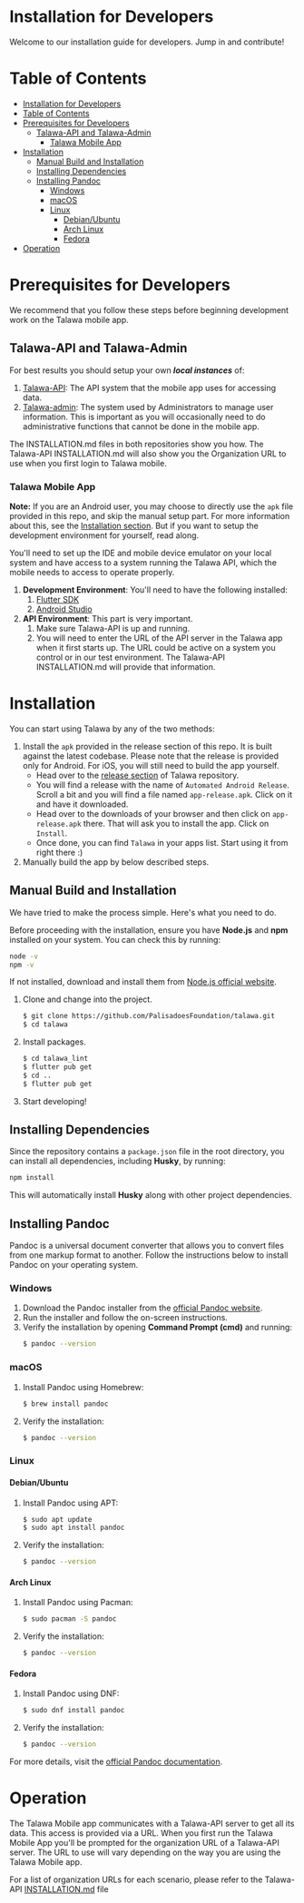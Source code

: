 # Installation for Developers

Welcome to our installation guide for developers. Jump in and contribute!

# Table of Contents

- [Installation for Developers](#installation-for-developers)
- [Table of Contents](#table-of-contents)
- [Prerequisites for Developers](#prerequisites-for-developers)
  - [Talawa-API and Talawa-Admin](#talawa-api-and-talawa-admin)
    - [Talawa Mobile App](#talawa-mobile-app)
- [Installation](#installation)
  - [Manual Build and Installation](#manual-build-and-installation)
  - [Installing Dependencies](#installing-dependencies)
  - [Installing Pandoc](#installing-pandoc)
    - [Windows](#windows)
    - [macOS](#macos)
    - [Linux](#linux)
      - [Debian/Ubuntu](#debianubuntu)
      - [Arch Linux](#arch-linux)
      - [Fedora](#fedora)
- [Operation](#operation)

# Prerequisites for Developers

We recommend that you follow these steps before beginning development work on the Talawa mobile app.

## Talawa-API and Talawa-Admin

For best results you should setup your own **_local instances_** of:

1. [Talawa-API](https://github.com/PalisadoesFoundation/talawa-api): The API system that the mobile app uses for accessing data.
1. [Talawa-admin](https://github.com/PalisadoesFoundation/talawa-admin): The system used by Administrators to manage user information. This is important as you will occasionally need to do administrative functions that cannot be done in the mobile app.

The INSTALLATION.md files in both repositories show you how. The Talawa-API INSTALLATION.md will also show you the Organization URL to use when you first login to Talawa mobile.

### Talawa Mobile App

**Note:** If you are an Android user, you may choose to directly use the `apk` file provided in this repo, and skip the manual setup part. For more information about this, see the [Installation section](#Installation). But if you want to setup the development environment for yourself, read along.

You'll need to set up the IDE and mobile device emulator on your local system and have access to a system running the Talawa API, which the mobile needs to access to operate properly.

1. **Development Environment**: You'll need to have the following installed:
   1. [Flutter SDK](https://flutter.dev/docs/get-started/install)
   1. [Android Studio](https://developer.android.com/studio)
1. **API Environment**: This part is very important.
   1. Make sure Talawa-API is up and running.
   1. You will need to enter the URL of the API server in the Talawa app when it first starts up. The URL could be active on a system you control or in our test environment. The Talawa-API INSTALLATION.md will provide that information.

# Installation

You can start using Talawa by any of the two methods:

1. Install the `apk` provided in the release section of this repo. It is built against the latest codebase. Please note that the release is provided only for Android. For iOS, you will still need to build the app yourself.
   - Head over to the [release section](https://github.com/PalisadoesFoundation/talawa/releases) of Talawa repository.
   - You will find a release with the name of `Automated Android Release`. Scroll a bit and you will find a file named `app-release.apk`. Click on it and have it downloaded.
   - Head over to the downloads of your browser and then click on `app-release.apk` there. That will ask you to install the app. Click on `Install`.
   - Once done, you can find `Talawa` in your apps list. Start using it from right there :)
2. Manually build the app by below described steps.

## Manual Build and Installation

We have tried to make the process simple. Here's what you need to do.

Before proceeding with the installation, ensure you have **Node.js** and **npm** installed on your system. You can check this by running:  

```sh
node -v
npm -v
```

If not installed, download and install them from [Node.js official website](https://nodejs.org/).  

1. Clone and change into the project.
   ```sh
   $ git clone https://github.com/PalisadoesFoundation/talawa.git
   $ cd talawa
   ```
1. Install packages.
   ```sh
   $ cd talawa_lint
   $ flutter pub get
   $ cd ..
   $ flutter pub get
   ```
1. Start developing!

## Installing Dependencies  

Since the repository contains a `package.json` file in the root directory, you can install all dependencies, including **Husky**, by running:  

```sh
npm install
```

This will automatically install **Husky** along with other project dependencies.  

## Installing Pandoc

Pandoc is a universal document converter that allows you to convert files from one markup format to another. Follow the instructions below to install Pandoc on your operating system.

### Windows

1. Download the Pandoc installer from the [official Pandoc website](https://pandoc.org/installing.html).
2. Run the installer and follow the on-screen instructions.
3. Verify the installation by opening **Command Prompt (cmd)** and running:
   ```sh
   $ pandoc --version
   ```

### macOS

1. Install Pandoc using Homebrew:
   ```sh
   $ brew install pandoc
   ```
2. Verify the installation:
   ```sh
   $ pandoc --version
   ```

### Linux

#### Debian/Ubuntu

1. Install Pandoc using APT:
   ```sh
   $ sudo apt update
   $ sudo apt install pandoc
   ```
2. Verify the installation:
   ```sh
   $ pandoc --version
   ```

#### Arch Linux

1. Install Pandoc using Pacman:
   ```sh
   $ sudo pacman -S pandoc
   ```
2. Verify the installation:
   ```sh
   $ pandoc --version
   ```

#### Fedora

1. Install Pandoc using DNF:
   ```sh
   $ sudo dnf install pandoc
   ```
2. Verify the installation:
   ```sh
   $ pandoc --version
   ```

For more details, visit the [official Pandoc documentation](https://pandoc.org/).

# Operation

The Talawa Mobile app communicates with a Talawa-API server to get all its data. This access is provided via a URL.
When you first run the Talawa Mobile App you'll be prompted for the organization URL of a Talawa-API server. The URL to use will vary depending on the way you are using the Talawa Mobile app.

For a list of organization URLs for each scenario, please refer to the Talawa-API [INSTALLATION.md](https://github.com/PalisadoesFoundation/talawa-api/blob/-/INSTALLATION.md) file
